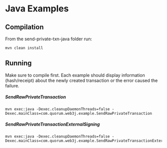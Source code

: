 # Java Examples

## Compilation

From the send-private-txn-java folder run:
```
mvn clean install
``` 
## Running
Make sure to compile first. Each example should display information (hash/receipt) about the newly created transaction or the error caused the failure. 
##### SendRawPrivateTransaction 
```
mvn exec:java -Dexec.cleanupDaemonThreads=false -Dexec.mainClass=com.quorum.web3j.example.SendRawPrivateTransaction

```
##### SendRawPrivateTransactionExternalSigning
```
mvn exec:java -Dexec.cleanupDaemonThreads=false -Dexec.mainClass=com.quorum.web3j.example.SendRawPrivateTransactionExternalSigning

```